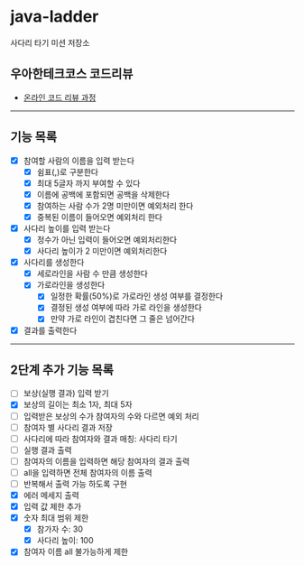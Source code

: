 # java-ladder

사다리 타기 미션 저장소

## 우아한테크코스 코드리뷰

- [온라인 코드 리뷰 과정](https://github.com/woowacourse/woowacourse-docs/blob/master/maincourse/README.md)

---

## 기능 목록

- [x]  참여할 사람의 이름을 입력 받는다
    - [x]  쉼표(,)로 구분한다
    - [x]  최대 5글자 까지 부여할 수 있다
    - [x]  이름에 공백에 포함되면 공백을 삭제한다
    - [x]  참여하는 사람 수가 2명 미만이면 예외처리 한다
    - [x]  중복된 이름이 들어오면 예외처리 한다
- [x]  사다리 높이를 입력 받는다
    - [x]  정수가 아닌 입력이 들어오면 예외처리한다
    - [x]  사다리 높이가 2 미만이면 예외처리한다
- [x]  사다리를 생성한다
    - [x]  세로라인을 사람 수 만큼 생성한다
    - [x]  가로라인을 생성한다
        - [x]  일정한 확률(50%)로 가로라인 생성 여부를 결정한다
        - [x]  결정된 생성 여부에 따라 가로 라인을 생성한다
        - [x]  만약 가로 라인이 겹친다면 그 줄은 넘어간다
- [x]  결과를 출력한다

---

## 2단계 추가 기능 목록

- [ ]  보상(실행 결과) 입력 받기
  - [x]  보상의 길이는 최소 1자, 최대 5자
  - [ ]  입력받은 보상의 수가 참여자의 수와 다르면 예외 처리
- [ ]  참여자 별 사다리 결과 저장
- [ ]  사다리에 따라 참여자와 결과 매칭: 사다리 타기
- [ ]  실행 결과 출력
  - [ ]  참여자의 이름을 입력하면 해당 참여자의 결과 출력
  - [ ]  all을 입력하면 전체 참여자의 이름 출력
  - [ ]  반복해서 출력 가능 하도록 구현
- [x]  에러 메세지 출력
- [x]  입력 값 제한 추가
  - [x]  숫자 최대 범위 제한
      - [x]  참가자 수: 30
      - [x]  사다리 높이: 100
  - [x]  참여자 이름 all 불가능하게 제한